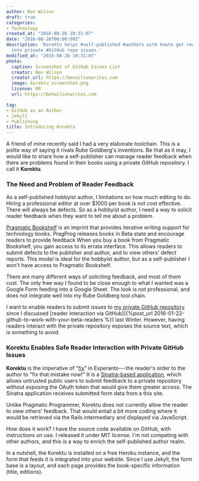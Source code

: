 ```yaml
---
author: Ben Wilson
draft: true
categories:
- Technology
created_at: "2016-08-26 10:31:07"
date: "2016-08-26T00:00:00Z"
description: 'Korektu helps #self-published #authors with howto get reader feedback
  into private #GitHub repo issues.'
modified_at: "2016-08-26 10:31:07"
photo:
  caption: Screenshot of GitHub Issues List
  creator: Ben Wilson
  creator_url: https://benwilsonwrites.com
  image: korektu_screenshot.png
  license: RR
  url: https://benwilsonwrites.com

tag:
- GitHub as an Author
- Jekyll
- Publishing
title: Introducing Korektu
---
```


A friend of mine recently said I had a very elaborate toolchain. This is a polite way of saying it rivals Rube Goldberg's inventions. Be that as it may, I would like to share how a self-publisher can manage reader feedback when there are problems found in their books using a private GitHub repository. I call it **Korektu**.

<!--more-->

### The Need and Problem of Reader Feedback

As a self-published hobbyist author, I limitations on how much editing to do. Hiring a professional editor at over $1000 per book is not cost effective.  There will always be defects. So as a hobbyist author, I need a way to solicit reader feedback when they want to tell me about a problem.

[Pragmatic Bookshelf](https://pragprog.com/) is an imprint that provides iterative writing support for technology books.
PragProg releases books in Beta state and encourage readers to provide feedback
When you buy a book from Pragmatic Bookshelf, you gain access to its errata interface.
This allows readers to submit defects to the publisher and author, and to view others' defect reports. This model is ideal for the hobbyist author, but as a self-publisher I won't have access to Pragmatic Bookshelf.

There are many different ways of soliciting feedback, and most of them cost. The only free way I found to be close enough to what I wanted was a Google Form feeding into a Google Sheet. The look is not professional, and does not integrate well into my Rube Goldberg tool chain.

I want to enable readers to submit issues to [my private GitHub repository](/posts/tags/#github-as-an-author) since I discussed [reader interaction via GitHub]({%post_url 2016-01-22-github-to-work-with-your-beta-readers %}) last Winter. However, having readers interact with the private repository exposes the source text, which is something to avoid.

### Korektu Enables Safe Reader Interaction with Private GitHub Issues

**Korektu** is the imperative of "[fix](https://glosbe.com/eo/en/korektu)" in Esperanto---the reader's order to the author to "fix that mistake now!" It is a [Sinatra-based application](http://sinatrarb.com), which allows untrusted public users to submit feedback to a private repository without exposing the OAuth token that would give them greater access. The Sinatra application receives submitted form data from a this site.

Unlike Pragmatic Programmer, Korektu does not currently allow the reader to view others' feedback. That would entail a bit more coding where it would be retrieved via the Rails intermediary and displayed via JavaScript.

How does it work? I have the source code available on GitHub, with instructions on use. I released it under MIT license. I'm not competing with other authors, and this is a way to enrich the self-published author realm.

In a nutshell, the Korektu is installed on a free Heroku instance, and the form that feeds it is integrated into your website. Since I use Jekyll, the form base is a layout, and each page provides the book-specific information (title, editions).
